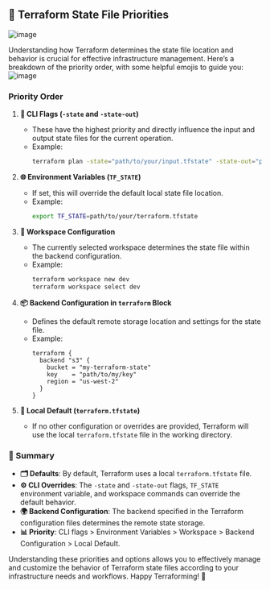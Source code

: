 ## 🌟 Terraform State File Priorities
![image](https://github.com/SivaranjanAsokan/Terraform-Complete/assets/163242501/3a72316c-1d0a-4582-8594-07529292002f)


Understanding how Terraform determines the state file location and behavior is crucial for effective infrastructure management. Here’s a breakdown of the priority order, with some helpful emojis to guide you:
![image](https://github.com/SivaranjanAsokan/Terraform-Complete/assets/163242501/088a8161-c3e9-447d-ad1e-34e70c6246f5)


### Priority Order

1. **🚩 CLI Flags (`-state` and `-state-out`)**
   - These have the highest priority and directly influence the input and output state files for the current operation.
   - Example:
     ```sh
     terraform plan -state="path/to/your/input.tfstate" -state-out="path/to/your/output.tfstate"
     ```

2. **🌐 Environment Variables (`TF_STATE`)**
   - If set, this will override the default local state file location.
   - Example:
     ```sh
     export TF_STATE=path/to/your/terraform.tfstate
     ```

3. **🔧 Workspace Configuration**
   - The currently selected workspace determines the state file within the backend configuration.
   - Example:
     ```sh
     terraform workspace new dev
     terraform workspace select dev
     ```

4. **📦 Backend Configuration in `terraform` Block**
   - Defines the default remote storage location and settings for the state file.
   - Example:
     ```hcl
     terraform {
       backend "s3" {
         bucket = "my-terraform-state"
         key    = "path/to/my/key"
         region = "us-west-2"
       }
     }
     ```

5. **📁 Local Default (`terraform.tfstate`)**
   - If no other configuration or overrides are provided, Terraform will use the local `terraform.tfstate` file in the working directory.

### 📝 Summary

- **🗂️ Defaults**: By default, Terraform uses a local `terraform.tfstate` file.
- **⚙️ CLI Overrides**: The `-state` and `-state-out` flags, `TF_STATE` environment variable, and workspace commands can override the default behavior.
- **🌍 Backend Configuration**: The backend specified in the Terraform configuration files determines the remote state storage.
- **📊 Priority**: CLI flags > Environment Variables > Workspace > Backend Configuration > Local Default.

Understanding these priorities and options allows you to effectively manage and customize the behavior of Terraform state files according to your infrastructure needs and workflows. Happy Terraforming! 🌱
